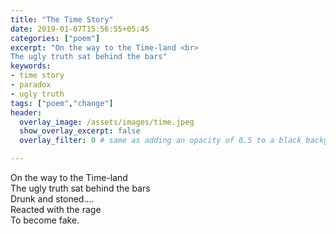 ```yaml
---
title: "The Time Story"
date: 2019-01-07T15:56:55+05:45
categories: ["poem"]
excerpt: "On the way to the Time-land <br>
The ugly truth sat behind the bars"
keywords:
- time story
- paradox
- ugly truth
tags: ["poem","change"]
header:
  overlay_image: /assets/images/time.jpeg
  show_overlay_excerpt: false
  overlay_filter: 0 # same as adding an opacity of 0.5 to a black background

---
```


On the way to the Time-land<br>
The ugly truth sat behind the bars<br>
Drunk and stoned....<br>
Reacted with the rage<br>
To become fake.

